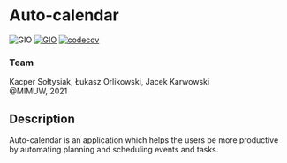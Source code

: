 # Auto-calendar
![GIO](https://github.com/inexxt/gio/actions/workflows/maven.yml/badge.svg)
[![GIO](https://circleci.com/gh/inexxt/gio.svg?style=svg)](https://github.com/inexxt/gio)
[![codecov](https://codecov.io/gh/inexxt/gio/branch/master/graph/badge.svg?token=JY2JZN2HAZ)](https://codecov.io/gh/inexxt/gio)

### Team
Kacper Sołtysiak, Łukasz Orlikowski, Jacek Karwowski  
@MIMUW, 2021

## Description
Auto-calendar is an application which helps the users be more productive by automating planning and scheduling events and tasks.
